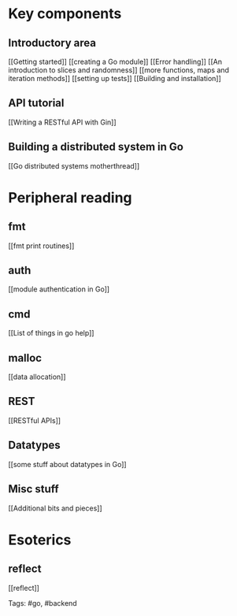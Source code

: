 # Key components

## Introductory area
[[Getting started]]
[[creating a Go module]]
[[Error handling]]
[[An introduction to slices and randomness]]
[[more functions, maps and iteration methods]]
[[setting up tests]]
[[Building and installation]]

## API tutorial
[[Writing a RESTful API with Gin]]

## Building a distributed system in Go
[[Go distributed systems motherthread]]

# Peripheral reading
## fmt
[[fmt print routines]]

## auth
[[module authentication in Go]]

## cmd
[[List of things in go help]]

## malloc
[[data allocation]]

## REST
[[RESTful APIs]]

## Datatypes
[[some stuff about datatypes in Go]]

## Misc stuff
[[Additional bits and pieces]]

# Esoterics

## reflect
[[reflect]]

Tags: #go, #backend